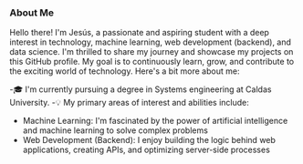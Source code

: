 ### About Me

Hello there! I'm Jesús, a passionate and aspiring student with a deep interest in technology, machine learning, web development (backend), and data science. I'm thrilled to share my journey and showcase my projects on this GitHub profile. My goal is to continuously learn, grow, and contribute to the exciting world of technology. Here's a bit more about me:

-🎓 I'm currently pursuing a degree in Systems engineering at Caldas University.
-💡 My primary areas of interest and abilities include:
  * Machine Learning: I'm fascinated by the power of artificial intelligence and machine learning to solve complex problems
  * Web Development (Backend): I enjoy building the logic behind web applications, creating APIs, and optimizing server-side processes
